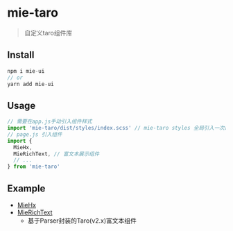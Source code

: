 # mie-taro
> 自定义taro组件库

## Install
```js
npm i mie-ui
// or
yarn add mie-ui
```

## Usage
```js
// 需要在app.js手动引入组件样式
import 'mie-taro/dist/styles/index.scss' // mie-taro styles 全局引入一次即可
// page.js 引入组件
import {
  MieHx,
  MieRichText, // 富文本展示组件
  // ...
} from 'mie-taro'
```

## Example
- [MieHx](./src/pages/components/hxView/index.tsx)
- [MieRichText](./src/pages/components/rich-text-view/index.tsx)
  - 基于Parser封装的Taro(v2.x)富文本组件
